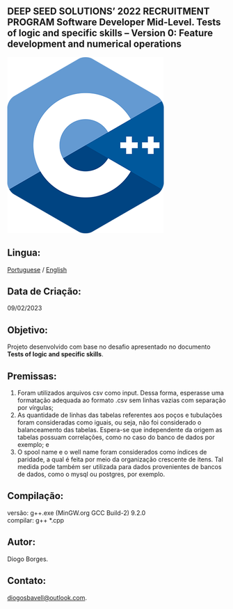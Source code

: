 DEEP SEED SOLUTIONS’ 2022 RECRUITMENT PROGRAM
Software Developer Mid-Level.
Tests of logic and specific skills – Version 0: Feature development and numerical operations
--------------------------------------------------------------------------------------------
![This is an image](outputData/assets/c.png)

Lingua:
----------------

[Portuguese](/README.md) / [English](/READMEN.md)

Data de Criação:
----------------
09/02/2023

Objetivo:
---------
Projeto desenvolvido com base no desafio apresentado no documento **Tests of logic and specific skills**.

Premissas:
------------
1. Foram utilizados arquivos csv como input. Dessa forma, esperasse uma formatação adequada
ao formato .csv sem linhas vazias com separação por vírgulas;
2. As quantidade de linhas das tabelas referentes aos poços e tubulações foram consideradas como iguais,
ou seja, não foi considerado o balanceamento das tabelas. Espera-se que independente da origem as
tabelas possuam correlações, como no caso do banco de dados por exemplo; e
3. O spool name e o well name foram considerados como índices de paridade, a qual é feita por meio
da organização crescente de itens. Tal medida pode também ser utilizada para dados provenientes
de bancos de dados, como o mysql ou postgres, por exemplo.

Compilação:
-----------
versão: g++.exe (MinGW.org GCC Build-2) 9.2.0 <br />
compilar: g++ *.cpp

Autor:
------
Diogo Borges.

Contato:
--------
diogosbavell@outlook.com.